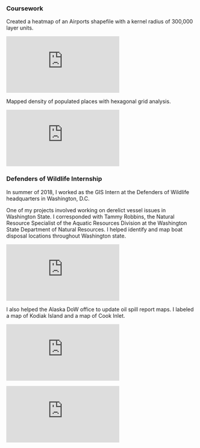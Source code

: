 ### Coursework
Created a heatmap of an Airports shapefile with a kernel radius of 300,000 layer units.

![alt text](https://chricha1.github.io/heatmap.PDF)

Mapped density of populated places with hexagonal grid analysis.

![alt text](https://chricha1.github.io/hexagon.PDF)

### Defenders of Wildlife Internship
In summer of 2018, I worked as the GIS Intern at the Defenders of Wildlife headquarters in Washington, D.C.

One of my projects involved working on derelict vessel issues in Washington State.
I corresponded with Tammy Robbins, the Natural Resource Specialist of the Aquatic Resources Division at
the Washington State Department of Natural Resources. I helped identify and map boat disposal locations
throughout Washington state.

![alt text](https://chricha1.github.io/WashingtonBoatDisposal.PDF)

I also helped the Alaska DoW office to update oil spill report maps. I labeled a map of Kodiak Island
and a map of Cook Inlet.

![alt text](https://chricha1.github.io/Kodiak_Island_oilposter.PDF)

![alt text](https://chricha1.github.io/Cook_Inlet_oilposter.PDF)
